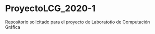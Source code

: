 # ProyectoLCG_2020-1
Repositorio solicitado para el proyecto de Laboratotio de Computación Gráfica 
